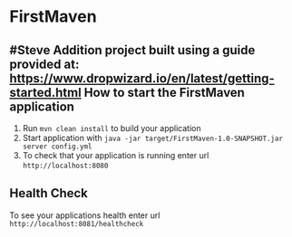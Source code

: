 # FirstMaven
#Steve Addition
project built using a guide provided at: https://www.dropwizard.io/en/latest/getting-started.html
How to start the FirstMaven application
---

1. Run `mvn clean install` to build your application
1. Start application with `java -jar target/FirstMaven-1.0-SNAPSHOT.jar server config.yml`
1. To check that your application is running enter url `http://localhost:8080`

Health Check
---

To see your applications health enter url `http://localhost:8081/healthcheck`
